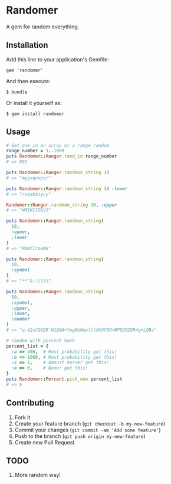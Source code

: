 # Randomer

A gem for random everything.

## Installation

Add this line to your application's Gemfile:

    gem 'randomer'

And then execute:

    $ bundle

Or install it yourself as:

    $ gem install randomer

## Usage

```ruby
# Get one in an array or a range random
range_number = 1..1000
puts Randomer::Ranger.rand_in range_number
# => 855

puts Randomer::Ranger.randmon_string 10
# => "myjxquvpsr"

puts Randomer::Ranger.randmon_string 10 :lower
# => "rviekbiyuy"

Randomer::Ranger.randmon_string 10, :upper
# => "WMIKCIOGVJ"

puts Randomer::Ranger.randmon_string(
  10,
  :upper,
  :lower
)
# => "RANTIrawWk"

puts Randomer::Ranger.randmon_string(
  10,
  :symbol
)
# => "**'&-!/)(%"

puts Randomer::Ranger.randmon_string(
  50,
  :symbol,
  :upper,
  :lower,
  :number
)
# => "o.42zCQ1ER'W1Q#A+YmgNbOexl((Xk9YSO+BP029Z6R4g+LQBo"

# random with percent hash
percent_list = {
  :a => 400,  # Most probability get this!
  :b => 1000, # Most probability get this!
  :c => 1,    # Amoust nerver get this!
  :e => 0,    # Never get this!
}
puts Randomer::Percent.pick_one percent_list
# => b
```

## Contributing

1. Fork it
2. Create your feature branch (`git checkout -b my-new-feature`)
3. Commit your changes (`git commit -am 'Add some feature'`)
4. Push to the branch (`git push origin my-new-feature`)
5. Create new Pull Request

## TODO

1. More random way!
